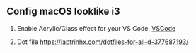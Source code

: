 ## Config macOS looklike i3

1. Enable Acrylic/Glass effect for your VS Code.
[VSCode](https://github.com/EYHN/vscode-vibrancy)

2. Dot file
https://laptrinhx.com/dotfiles-for-all-d-377687193/
